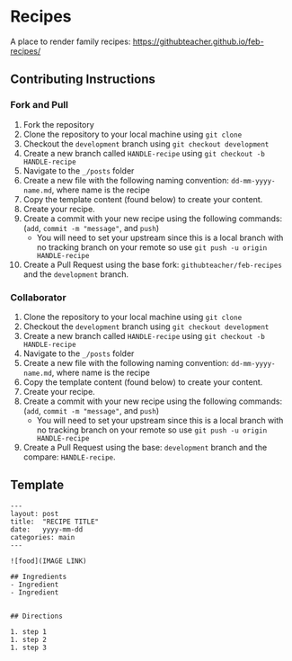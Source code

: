 # Recipes

A place to render family recipes: https://githubteacher.github.io/feb-recipes/

## Contributing Instructions

### Fork and Pull
1. Fork the repository
1. Clone the repository to your local machine using `git clone`
1. Checkout the `development` branch using `git checkout development`
1. Create a new branch called `HANDLE-recipe` using `git checkout -b HANDLE-recipe`
1. Navigate to the `_/posts` folder
1. Create a new file with the following naming convention: `dd-mm-yyyy-name.md`, where name is the recipe
1. Copy the template content (found below) to create your content.
1. Create your recipe.
1. Create a commit with your new recipe using the following commands: (`add`, `commit -m "message"`, and `push`)
   - You will need to set your upstream since this is a local branch with no tracking branch on your remote so use `git push -u origin HANDLE-recipe`
1. Create a Pull Request using the base fork: `githubteacher/feb-recipes` and the `development` branch.

### Collaborator
1. Clone the repository to your local machine using `git clone`
1. Checkout the `development` branch using `git checkout development`
1. Create a new branch called `HANDLE-recipe` using `git checkout -b HANDLE-recipe`
1. Navigate to the `_/posts` folder
1. Create a new file with the following naming convention: `dd-mm-yyyy-name.md`, where name is the recipe
1. Copy the template content (found below) to create your content.
1. Create your recipe.
1. Create a commit with your new recipe using the following commands: (`add`, `commit -m "message"`, and `push`)
   - You will need to set your upstream since this is a local branch with no tracking branch on your remote so use `git push -u origin HANDLE-recipe`
1. Create a Pull Request using the base: `development` branch and the compare: `HANDLE-recipe`.

## Template
```
---
layout: post
title:  "RECIPE TITLE"
date:   yyyy-mm-dd 
categories: main
---

![food](IMAGE LINK)

## Ingredients
- Ingredient
- Ingredient


## Directions

1. step 1
1. step 2
1. step 3
```
